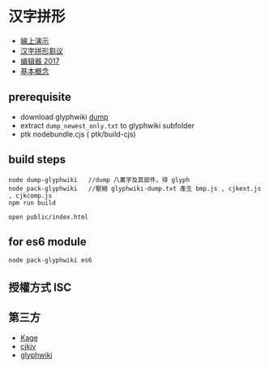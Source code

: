 # 汉字拼形

* [線上演示](https://github.io/hanziku/hzpx/)
* [汉字拼形芻议](proposal.md)
* [编辑器  2017](https://github.com/accelon/hzpx/releases/download/legacy2017/hzpx-2017.zip)
* [基本概念](concepts.md)

## prerequisite

* download glyphwiki [dump](https://glyphwiki.org/dump.tar.gz)
* extract `dump_newest_only.txt` to glyphwiki subfolder
* ptk nodebundle.cjs  ( ptk/build-cjs)
## build steps

    node dump-glyphwiki   //dump 八萬字及其部件，得 glyph
    node pack-glyphwiki   //壓縮 glyphwiki-dump.txt 產生 bmp.js , cjkext.js , cjkcomp.js
    npm run build

    open public/index.html

## for es6 module
    node pack-glyphwiki es6

## 授權方式 ISC

## 第三方
*  [Kage](github.com/kurgm/kage-engine)
*  [cjkiv](https://github.com/cjkvi) 
*  [glyphwiki](https://glyphwiki.org)


## 
